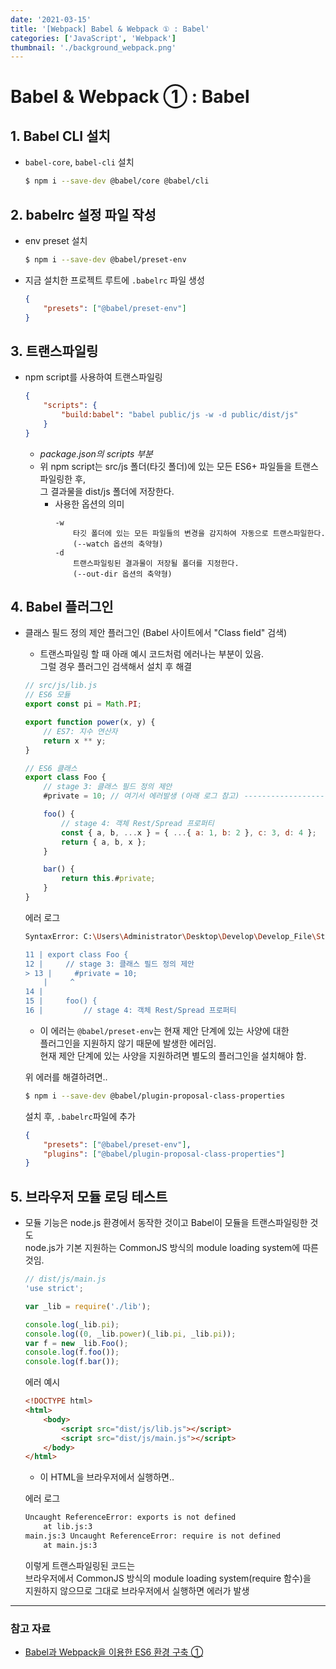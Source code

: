 ```yaml
---
date: '2021-03-15'
title: '[Webpack] Babel & Webpack ① : Babel'
categories: ['JavaScript', 'Webpack']
thumbnail: './background_webpack.png'
---
```


# Babel & Webpack ① : Babel

## **1.** Babel CLI 설치

-   `babel-core`, `babel-cli` 설치
    ```sh
    $ npm i --save-dev @babel/core @babel/cli
    ```

## **2.** babelrc 설정 파일 작성

-   env preset 설치
    ```sh
    $ npm i --save-dev @babel/preset-env
    ```
-   지금 설치한 프로젝트 루트에 `.babelrc` 파일 생성
    ```json
    {
        "presets": ["@babel/preset-env"]
    }
    ```

## **3.** 트랜스파일링

-   npm script를 사용하여 트랜스파일링
    ```json
    {
        "scripts": {
            "build:babel": "babel public/js -w -d public/dist/js"
        }
    }
    ```
    -   _package.json의 scripts 부분_
    -   위 npm script는 src/js 폴더(타깃 폴더)에 있는 모든 ES6+ 파일들을 트랜스파일링한 후,  
         그 결과물을 dist/js 폴더에 저장한다.
        -   사용한 옵션의 의미
            ```
            -w
                타깃 폴더에 있는 모든 파일들의 변경을 감지하여 자동으로 트랜스파일한다.
                (--watch 옵션의 축약형)
            -d
                트랜스파일링된 결과물이 저장될 폴더를 지정한다.
                (--out-dir 옵션의 축약형)
            ```

## **4.** Babel 플러그인

-   클래스 필드 정의 제안 플러그인 (Babel 사이트에서 "Class field" 검색)

    -   트랜스파일링 할 때 아래 예시 코드처럼 에러나는 부분이 있음.  
         그럴 경우 플러그인 검색해서 설치 후 해결

    ```js
    // src/js/lib.js
    // ES6 모듈
    export const pi = Math.PI;

    export function power(x, y) {
        // ES7: 지수 연산자
        return x ** y;
    }

    // ES6 클래스
    export class Foo {
        // stage 3: 클래스 필드 정의 제안
        #private = 10; // 여기서 에러발생 (아래 로그 참고) -----------------------

        foo() {
            // stage 4: 객체 Rest/Spread 프로퍼티
            const { a, b, ...x } = { ...{ a: 1, b: 2 }, c: 3, d: 4 };
            return { a, b, x };
        }

        bar() {
            return this.#private;
        }
    }
    ```

    에러 로그

    ```sh
    SyntaxError: C:\Users\Administrator\Desktop\Develop\Develop_File\Study\CodeSquad\FE08\06 (FreeStyle)\fe-w6-free-style\public\js\.babel_test\lib.js: Support for the experimental syntax 'classPrivateProperties' isn't currently enabled (13:5):

    11 | export class Foo {
    12 |     // stage 3: 클래스 필드 정의 제안
    > 13 |     #private = 10;
        |     ^
    14 |
    15 |     foo() {
    16 |         // stage 4: 객체 Rest/Spread 프로퍼티
    ```

    -   이 에러는
        `@babel/preset-env`는 현재 제안 단계에 있는 사양에 대한  
         플러그인을 지원하지 않기 때문에 발생한 에러임.  
         현재 제안 단계에 있는 사양을 지원하려면 별도의 플러그인을 설치해야 함.

    위 에러를 해결하려면..

    ```sh
    $ npm i --save-dev @babel/plugin-proposal-class-properties
    ```

    설치 후, `.babelrc`파일에 추가

    ```json
    {
        "presets": ["@babel/preset-env"],
        "plugins": ["@babel/plugin-proposal-class-properties"]
    }
    ```

## **5.** 브라우저 모듈 로딩 테스트

-   모듈 기능은 node.js 환경에서 동작한 것이고 Babel이 모듈을 트랜스파일링한 것도  
     node.js가 기본 지원하는 CommonJS 방식의 module loading system에 따른 것임.

    ```js
    // dist/js/main.js
    'use strict';

    var _lib = require('./lib');

    console.log(_lib.pi);
    console.log((0, _lib.power)(_lib.pi, _lib.pi));
    var f = new _lib.Foo();
    console.log(f.foo());
    console.log(f.bar());
    ```

    에러 예시

    ```html
    <!DOCTYPE html>
    <html>
        <body>
            <script src="dist/js/lib.js"></script>
            <script src="dist/js/main.js"></script>
        </body>
    </html>
    ```

    -   이 HTML을 브라우저에서 실행하면..

    에러 로그

    ```sh
    Uncaught ReferenceError: exports is not defined
        at lib.js:3
    main.js:3 Uncaught ReferenceError: require is not defined
        at main.js:3
    ```

    이렇게 트랜스파일링된 코드는  
     브라우저에서 CommonJS 방식의 module loading system(require 함수)을  
     지원하지 않으므로 그대로 브라우저에서 실행하면 에러가 발생

<hr/>

### 참고 자료

-   [Babel과 Webpack을 이용한 ES6 환경 구축 ①](https://poiemaweb.com/es6-babel-webpack-1)
